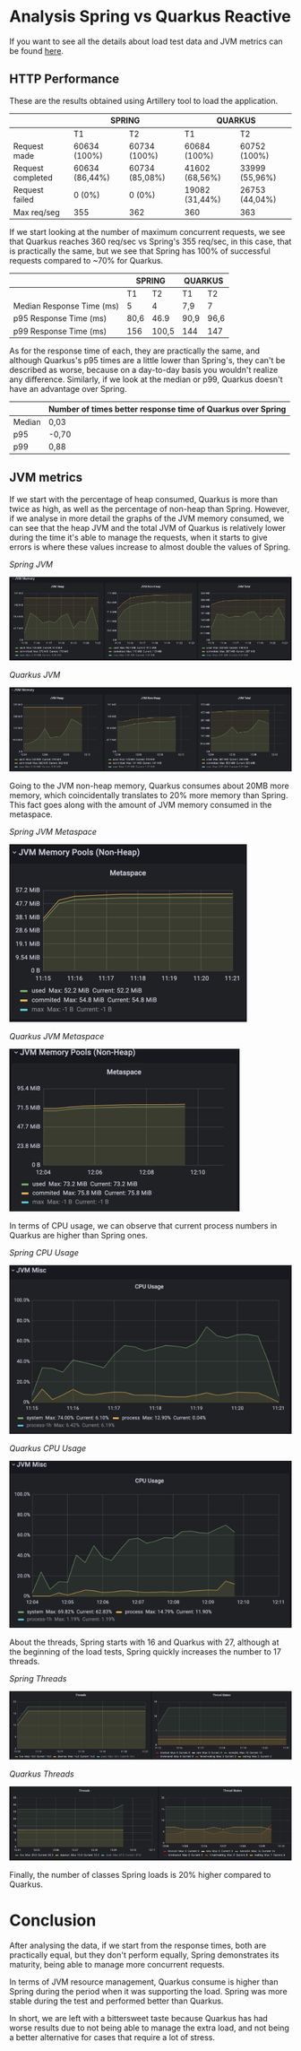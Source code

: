 # Analysis Spring vs Quarkus Reactive
If you want to see all the details about load test data and JVM metrics can be found [here](https://github.com/MasterCloudApps-Projects/QuarkusMutiny_vs_ReactorSpring/tree/main/lab/reactive/metrics/macbook-pro-8gb).


## HTTP Performance
These are the results obtained using Artillery tool to load the application.

<table>
<thead>
  <tr>
    <th></th>
    <th colspan="2">SPRING</th>
    <th colspan="2">QUARKUS</th>
  </tr>
</thead>
<tbody>
  <tr>
    <td></td>
    <td>T1</td>
    <td>T2</td>
    <td>T1</td>
    <td>T2</td>
  </tr>
  <tr>
    <td>Request made</td>
    <td>60634 (100%)</td>
    <td>60734 (100%)</td>
    <td>60684 (100%)</td>
    <td>60752 (100%)</td>
  </tr>
  <tr>
    <td>Request completed</td>
    <td>60634 (86,44%)</td>
    <td>60734 (85,08%)</td>
    <td>41602 (68,56%)</td>
    <td>33999 (55,96%)</td>
  </tr>
  <tr>
    <td>Request failed</td>
    <td>0 (0%)</td>
    <td>0 (0%)</td>
    <td>19082 (31,44%)</td>
    <td>26753 (44,04%)</td>
  </tr>
  <tr>
    <td>Max req/seg</td>
    <td>355	</td>
    <td>362	</td>
    <td>360	</td>
    <td>363	</td>
  </tr>
</tbody>
</table>

If we start looking at the number of maximum concurrent requests, we see that Quarkus reaches 360 req/sec vs Spring's 355 req/sec, in this case, that is practically the same, but we see that Spring has 100% of successful requests compared to ~70% for Quarkus.

<table>
<thead>
  <tr>
    <th></th>
    <th colspan="2">SPRING</th>
    <th colspan="2">QUARKUS</th>
  </tr>
</thead>
<tbody>
  <tr>
    <td></td>
    <td>T1</td>
    <td>T2</td>
    <td>T1</td>
    <td>T2</td>
  </tr>
  <tr>
    <td>Median Response Time (ms)</td>
    <td>5</td>
    <td>4</td>
    <td>7,9</td>
    <td>7</td>
  </tr>
  <tr>
    <td>p95 Response Time (ms)</td>
    <td>80,6</td>
    <td>46.9</td>
    <td>90,9</td>
    <td>96,6</td>
  </tr>
  <tr>
    <td>p99 Response Time (ms)</td>
    <td>156</td>
    <td>100,5</td>
    <td>144</td>
    <td>147</td>
  </tr>
</tbody>
</table>

As for the response time of each, they are practically the same, and although Quarkus's p95 times are a little lower than Spring's, they can't be described as worse, because on a day-to-day basis you wouldn't realize any difference. Similarly, if we look at the median or p99, Quarkus doesn't have an advantage over Spring.

|        	| Number of times better response time of Quarkus over Spring 	|
|--------	|:------------------------------------------------------------	|
| Median 	|                                                         0,03 	|
| p95    	|                                                        -0,70 	|
| p99    	|                                                         0,88 	|

## JVM metrics
If we start with the percentage of heap consumed, Quarkus is more than twice as high, as well as the percentage of non-heap than Spring. However, if we analyse in more detail the graphs of the JVM memory consumed, we can see that the heap JVM and the total JVM of Quarkus is relatively lower during the time it's able to manage the requests, when it starts to give errors is where these values increase to almost double the values of Spring.

_Spring JVM_

![Spring CPU Usage](images/spring-jvm-8.png)

_Quarkus JVM_

![Quarkus CPU Usage](images/quarkus-jvm-8.png)

Going to the JVM non-heap memory, Quarkus consumes about 20MB more memory, which coincidentally translates to 20% more memory than Spring. This fact goes along with the amount of JVM memory consumed in the metaspace.

_Spring JVM Metaspace_

![Spring ](images/spring-metaspace-8.png)

_Quarkus JVM Metaspace_

![Quarkus CPU Usage](images/quarkus-metaspace-8.png)

In terms of CPU usage, we can observe that current process numbers in Quarkus are higher than Spring ones.

_Spring CPU Usage_

![Spring CPU Usage](images/spring-cpu-8.png)

_Quarkus CPU Usage_

![Quarkus CPU Usage](images/quarkus-cpu-8.png)

About the threads, Spring starts with 16 and Quarkus with 27, although at the beginning of the load tests, Spring quickly increases the number to 17 threads.

_Spring Threads_

![Spring CPU Usage](images/spring-threads-8.png)

_Quarkus Threads_

![Quarkus CPU Usage](images/quarkus-threads-8.png)

Finally, the number of classes Spring loads is 20% higher compared to Quarkus.

# Conclusion
After analysing the data, if we start from the response times, both are practically equal, but they don't perform equally, Spring demonstrates its maturity, being able to manage more concurrent requests.

In terms of JVM resource management, Quarkus consume is higher than Spring during the period when it was supporting the load. Spring was more stable during the test and performed better than Quarkus.

In short, we are left with a bittersweet taste because Quarkus has had worse results due to not being able to manage the extra load, and not being a better alternative for cases that require a lot of stress.


